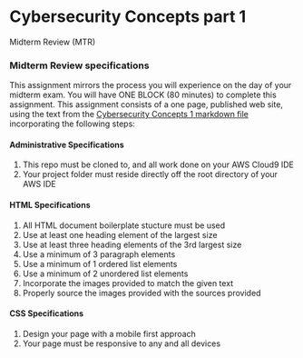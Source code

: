 # Cybersecurity Concepts part 1
Midterm Review (MTR)

### Midterm Review specifications
This assignment mirrors the process you will experience on the day of your midterm exam.
You will have ONE BLOCK (80 minutes) to complete this assignment.
This assignment consists of a one page, published web site, using the text from the [Cybersecurity Concepts 1 markdown file](CybersecurityConcepts1.md)
incorporating the following steps:

  #### Administrative Specifications
  1. This repo must be cloned to, and all work done on your AWS Cloud9 IDE
  2. Your project folder must reside directly off the root directory of your AWS IDE

  #### HTML Specifications
  1. All HTML document boilerplate stucture must be used
  2. Use at least one heading element of the largest size
  3. Use at least three heading elements of the 3rd largest size
  4. Use a minimum of 3 paragraph elements
  5. Use a minimum of 1 ordered list elements
  6. Use a minimum of 2 unordered list elements
  7. Incorporate the images provided to match the given text
  8. Properly source the images provided with the sources provided

  #### CSS Specifications
  1. Design your page with a mobile first approach
  2. Your page must be responsive to any and all devices
